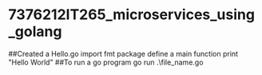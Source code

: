 # 7376212IT265_microservices_using_golang

##Created a Hello.go
import fmt package
define a main function
print "Hello World"
##To run a go program 
go run .\file_name.go
